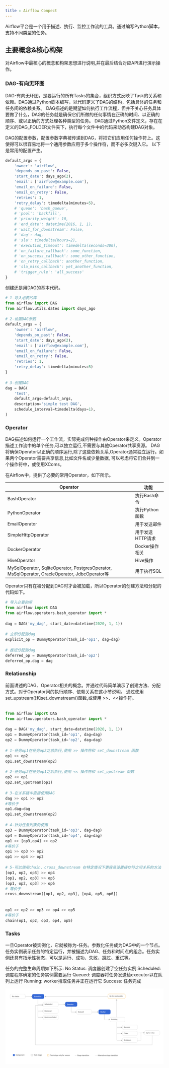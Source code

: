 ```yaml
---
title : Airflow Conpect
---
```


Airflow平台是一个用于描述、执行、监控工作流的工具。通过编写Python脚本，支持不同类型的任务。

## 主要概念&核心构架

对Airflow中最核心的概念和构架思想进行说明,并在最后结合对应API进行演示操作。

### DAG-有向无环图

DAG-有向无环图，是要运行的所有Tasks的集合，组织方式反映了Task的关系和依赖。DAG通过Python脚本编写，以代码定义了DAG的结构，包括具体的任务和任务间的依赖关系。
DAG描述的是期望如何执行工作流程，但并不关心任务具体要做了什么，DAG的任务就是确保它们所做的任何事情在正确的时间、以正确的顺序、或以正确的方式处理各种类型的任务。
DAG通过Python文件定义，存在在定义的DAG_FOLDER文件夹下，执行每个文件中的代码来动态构建DAG对象。

DAG的配置参数，配置参数字典被传递到DAG，将把它们应用任何操作符上。这使得可以很容易地将一个通用参数应用于多个操作符，而不必多次键入它。
以下是常用的配置产生。

~~~python
default_args = {
    'owner': 'airflow',
    'depends_on_past': False,
    'start_date': days_ago(2),
    'email': ['airflow@example.com'],
    'email_on_failure': False,
    'email_on_retry': False,
    'retries': 1,
    'retry_delay': timedelta(minutes=5),
    # 'queue': 'bash_queue',
    # 'pool': 'backfill',
    # 'priority_weight': 10,
    # 'end_date': datetime(2016, 1, 1),
    # 'wait_for_downstream': False,
    # 'dag': dag,
    # 'sla': timedelta(hours=2),
    # 'execution_timeout': timedelta(seconds=300),
    # 'on_failure_callback': some_function,
    # 'on_success_callback': some_other_function,
    # 'on_retry_callback': another_function,
    # 'sla_miss_callback': yet_another_function,
    # 'trigger_rule': 'all_success'
}
~~~

创建还是用DAG的基本代码。
~~~python
# 1-导入必要的库
from airflow import DAG
from airflow.utils.dates import days_ago

# 2-设置DAG参数
default_args = {
    'owner': 'airflow',
    'depends_on_past': False,
    'start_date': days_ago(2),
    'email': ['airflow@example.com'],
    'email_on_failure': False,
    'email_on_retry': False,
    'retries': 1,
    'retry_delay': timedelta(minutes=5)
} 

# 3-创建DAG
dag = DAG(
    'test',
    default_args=default_args,
    description='simple test DAG',
    schedule_interval=timedelta(days=1),
)
~~~

### Operator

DAG描述如何运行一个工作流，实际完成何种操作由Operator来定义。Operator描述工作流中的单个任务,可以独立运行,不需要与其他Operator共享资源。
DAG将确保Operator以正确的顺序运行,除了这些依赖关系,Operator通常独立运行。如果两个Operator需要共享信息,比如文件名或少量数据,
可以考虑将它们合并到一个操作符中，或使用XComs。

在Airflow中，提供了必要的常用Operator，如下所示。

|Operator|功能|
|---------|--------|
|BashOperator|执行Bash命令|
|PythonOperator|执行Python函数|
|EmailOperator|用于发送邮件|
|SimpleHttpOperator|用于发送HTTP请求|
|DockerOperator|Docker操作相关|
|HiveOperator|Hive操作|
|MySqlOperator, SqliteOperator, PostgresOperator, MsSqlOperator, OracleOperator, JdbcOperator等|用于执行SQL|

Operator只有在被分配到DAG时才会被加载，所以Operator的创建方法和分配的代码如下。

~~~python
# 导入必要的库
from airflow import DAG
from airflow.operators.bash_operator import *

dag = DAG('my_dag', start_date=datetime(2020, 1, 1))

# 立即分配到dag
explicit_op = DummyOperator(task_id='op1', dag=dag)

# 推迟分配到dag
deferred_op = DummyOperator(task_id='op2')
deferred_op.dag = dag
~~~

### Relationship

前面讲述的DAG、Operator相关的概念。并通过代码简单演示了创建方法、分配方式。对于Operator间的执行顺序、依赖关系在这小节说明。
通过使用set_upstream()和set_downstream()函数,或使用 >>、<<操作符。

~~~python

from airflow import DAG
from airflow.operators.bash_operator import *

dag = DAG('my_dag', start_date=datetime(2020, 1, 1))
op1 = DummyOperator(task_id='op1', dag=dag)
op2 = DummyOperator(task_id='op2', dag=dag)

# 1-任务op1在任务op2之前执行,使用 >> 操作符和 set_downstream 函数 
op1 >> op2
op1.set_downstream(op2)

# 2-任务op2在任务op1之后执行,使用 << 操作符和 set_upstream 函数 
op2 << op1
op2.set_upstream(op1)

# 3-在关系链中直接使用DAG
dag >> op1 >> op2
#等价于
op1.dag=dag
op1.set_downstream(op2)

# 4-针对任务列表的使用
op3 = DummyOperator(task_id='op3', dag=dag)
op4 = DummyOperator(task_id='op4', dag=dag)
op1 >> [op3,op4] >> op2
#等价于
op1 >> op3 >> op2
op1 >> op4 >> op2

# 5-可以使用chain、cross_downstream 在特定情况下更容易设置操作符之间关系的方法
[op1, op2, op3] >> op4
[op1, op2, op3] >> op5
[op1, op2, op3] >> op6
# 等价于
cross_downstream([op1, op2, op3], [op4, op5, op6])


op1 >> op2 >> op3 >> op4 >> op5
#等价于
chain(op1, op2, op3, op4, op5)
~~~


### Tasks

一旦Operator被实例化，它就被称为-任务。参数化任务成为DAG中的一个节点。任务实例表示任务的特定运行，并被描述为DAG、任务和时间点的组合。任务实例还具有指示性状态，可以是运行、成功、失败、跳过、重试等。

任务的完整生命周期如下所示:
No Status: 调度器创建了空任务实例
Scheduled: 调度程序确定的任务实例需要运行
Queued: 调度器将任务发送给executor以在队列上运行
Running: worker拾取任务并正在运行它
Success: 任务完成

![Task生命周期](res/task_lifecycle_diagram.png)


